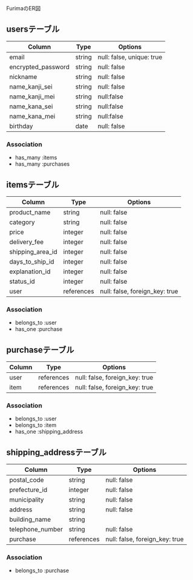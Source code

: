 FurimaのER図

## usersテーブル

| Column              | Type   | Options                  |
|-------------------- |------- |------------------------- |
|email                |string  |null: false, unique: true |
|encrypted_password   |string  |null: false               |
|nickname             |string  |null: false               |
|name_kanji_sei       |string  |null: false               |
|name_kanji_mei       |string  |null:false                |
|name_kana_sei        |string  |null:false                |
|name_kana_mei        |string  |null:false                |
|birthday             |date    |null: false               |

### Association

- has_many :items
- has_many :purchases

## itemsテーブル

| Column          | Type         | Options                      |
|-------------    |-----------   |----------------------------- |
|product_name     |string        |null: false                   |
|category         |string        |null: false                   |
|price            |integer       |null: false                   |
|delivery_fee     |integer       |null: false                   |
|shipping_area_id |integer       |null: false                   |
|days_to_ship_id  |integer       |null: false                   |
|explanation_id   |integer       |null: false                   |
|status_id        |integer       |null: false                   |
|user             |references    |null: false, foreign_key: true|

### Association

- belongs_to :user
- has_one :purchase

## purchaseテーブル

| Column       | Type      | Options                      |
|------------- |-------    |----------------------------- |
|user          |references |null: false, foreign_key: true|
|item          |references |null: false, foreign_key: true|

### Association

- belongs_to :user
- belongs_to :item
- has_one :shipping_address

## shipping_addressテーブル

| Column           | Type      | Options                       |
|-------------     |-------    |------------------------------ |
|postal_code       |string     |null: false                    |
|prefecture_id     |integer    |null: false                    |
|municipality      |string     |null: false                    |
|address           |string     |null: false                    |
|building_name     |string     |                               |
|telephone_number  |string    |null: false                    |
|purchase          |references |null: false, foreign_key: true |

### Association

- belongs_to :purchase






  